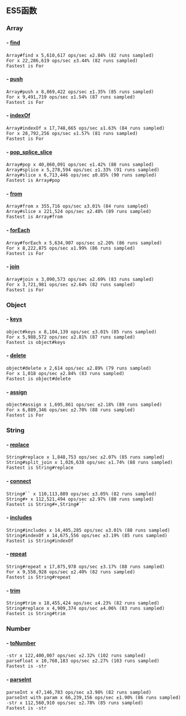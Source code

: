 ## ES5函数

### Array

#### - [find](./array/find.js)
``` shells
Array#find x 5,610,617 ops/sec ±2.84% (82 runs sampled)
For x 22,286,619 ops/sec ±3.44% (82 runs sampled)
Fastest is For
```
#### - [push](./array/push.js)
``` shell
Array#push x 8,869,422 ops/sec ±1.35% (85 runs sampled)
For x 9,491,719 ops/sec ±1.54% (87 runs sampled)
Fastest is For
```
#### - [indexOf](./array/indexOf.js)
``` shell
Array#indexOf x 17,748,665 ops/sec ±1.63% (84 runs sampled)
For x 28,792,256 ops/sec ±1.57% (81 runs sampled)
Fastest is For
```
#### - [pop_splice_slice](./array/pop_splice_slice.js)
``` shell
Array#pop x 40,860,091 ops/sec ±1.42% (88 runs sampled)
Array#splice x 5,278,594 ops/sec ±1.33% (91 runs sampled)
Array#slice x 6,713,446 ops/sec ±0.85% (90 runs sampled)
Fastest is Array#pop
```
#### - [from](./array/from.js)
``` shell
Array#from x 355,716 ops/sec ±3.01% (84 runs sampled)
Array#slice x 221,524 ops/sec ±2.48% (89 runs sampled)
Fastest is Array#from
```
#### - [forEach](./array/forEach.js)
``` shell
Array#forEach x 5,634,907 ops/sec ±2.20% (86 runs sampled)
For x 8,222,875 ops/sec ±1.99% (86 runs sampled)
Fastest is For
```
#### - [join](./array/join.js)
``` shell
Array#join x 3,090,573 ops/sec ±2.69% (83 runs sampled)
For x 3,721,981 ops/sec ±2.64% (82 runs sampled)
Fastest is For
```

### Object

#### - [keys](./object/keys.js)
``` shell
object#keys x 8,104,139 ops/sec ±3.01% (85 runs sampled)
For x 5,988,572 ops/sec ±2.81% (87 runs sampled)
Fastest is object#keys
```
#### - [delete](./object/delete.js)
``` shell
object#delete x 2,614 ops/sec ±2.89% (79 runs sampled)
For x 1,018 ops/sec ±2.84% (83 runs sampled)
Fastest is object#delete
```
#### - [assign](./object/assign.js)
``` shell
object#assign x 1,695,861 ops/sec ±2.18% (89 runs sampled)
For x 6,889,346 ops/sec ±2.70% (88 runs sampled)
Fastest is For
```

### String

#### - [replace](./string/replace.js)
``` shell
String#replace x 1,848,753 ops/sec ±2.07% (85 runs sampled)
String#split_join x 1,026,638 ops/sec ±1.74% (88 runs sampled)
Fastest is String#replace
```
#### - [connect](./string/connect.js)
``` shell
String#`` x 110,113,889 ops/sec ±3.05% (82 runs sampled)
String#+ x 112,521,494 ops/sec ±2.97% (80 runs sampled)
Fastest is String#+,String#``
```
#### - [includes](./string/includes.js)
``` shell
String#includes x 14,405,285 ops/sec ±3.01% (88 runs sampled)
String#indexOf x 14,675,556 ops/sec ±3.19% (85 runs sampled)
Fastest is String#indexOf
```
#### - [repeat](./string/repeat.js)
``` shell
String#repeat x 17,875,978 ops/sec ±3.17% (88 runs sampled)
For x 9,558,928 ops/sec ±2.40% (82 runs sampled)
Fastest is String#repeat
```
#### - [trim](./string/trim.js)
``` shell
String#trim x 18,455,424 ops/sec ±4.23% (82 runs sampled)
String#replace x 4,909,374 ops/sec ±4.06% (83 runs sampled)
Fastest is String#trim
```

### Number
#### - [toNumber](./number/toNumber.js)
``` shell
-str x 122,400,007 ops/sec ±2.32% (102 runs sampled)
parseFloat x 10,768,183 ops/sec ±2.27% (103 runs sampled)
Fastest is -str
```
#### - [parseInt](./number/parseInt.js)
``` shell
parseInt x 47,146,783 ops/sec ±3.98% (82 runs sampled)
parseInt with param x 66,239,156 ops/sec ±1.90% (86 runs sampled)
-str x 112,560,910 ops/sec ±2.78% (85 runs sampled)
Fastest is -str
```

